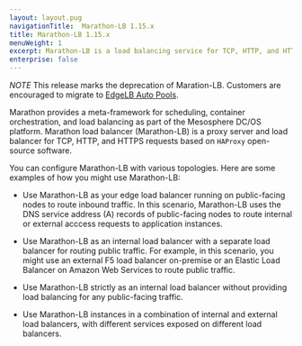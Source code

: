 ```yaml
---
layout: layout.pug
navigationTitle:  Marathon-LB 1.15.x
title: Marathon-LB 1.15.x
menuWeight: 1
excerpt: Marathon-LB is a load balancing service for TCP, HTTP, and HTTPS requests
enterprise: false
---
```


<!-- This source repo for this topic is https://github.com/dcos/dcos-docs -->

*NOTE* This release marks the deprecation of Maration-LB. Customers are encouraged to migrate to [EdgeLB Auto Pools](../../edgelb/latest).

Marathon provides a meta-framework for scheduling, container orchestration, and load balancing as part of the Mesosphere DC/OS platform. Marathon load balancer (Marathon-LB) is a proxy server and load balancer for TCP, HTTP, and HTTPS requests based on `HAProxy` open-source software.

You can configure Marathon-LB with various topologies. Here are some examples of how you might use Marathon-LB:

* Use Marathon-LB as your edge load balancer running on public-facing nodes to route inbound traffic. In this scenario, Marathon-LB uses the DNS service address (A) records of public-facing nodes to route internal or external acccess requests to application instances.

* Use Marathon-LB as an internal load balancer with a separate load balancer for routing public traffic. For example, in this scenario, you might use an external F5 load balancer on-premise or an Elastic Load Balancer on Amazon Web Services to route public traffic.

* Use Marathon-LB strictly as an internal load balancer without providing load balancing for any public-facing traffic.

* Use Marathon-LB instances in a combination of internal and external load balancers, with different services exposed on different load balancers.
